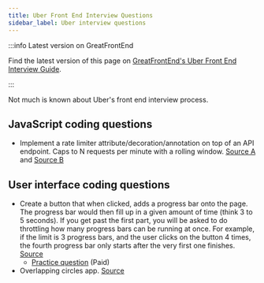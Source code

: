 ```yaml
---
title: Uber Front End Interview Questions
sidebar_label: Uber interview questions
---
```


:::info Latest version on GreatFrontEnd

Find the latest version of this page on [GreatFrontEnd's Uber Front End Interview Guide](https://www.greatfrontend.com/interviews/company/uber/questions-guides?utm_source=frontendinterviewhandbook&utm_medium=referral&gnrs=frontendinterviewhandbook).

:::

Not much is known about Uber's front end interview process.

## JavaScript coding questions

- Implement a rate limiter attribute/decoration/annotation on top of an API endpoint. Caps to N requests per minute with a rolling window. [Source A](https://leetcode.com/discuss/interview-question/2409192/Uber-or-Phone-Screen-or-Senior-Front-End-Engineer) and [Source B](https://leetcode.com/discuss/interview-question/124880/Rate-Limiter)

## User interface coding questions

- Create a button that when clicked, adds a progress bar onto the page. The progress bar would then fill up in a given amount of time (think 3 to 5 seconds). If you get past the first part, you will be asked to do throttling how many progress bars can be running at once. For example, if the limit is 3 progress bars, and the user clicks on the button 4 times, the fourth progress bar only starts after the very first one finishes. [Source](https://leetcode.com/discuss/interview-question/1064199/uber-front-end-phone-screen-reject)
  - [Practice question](https://www.greatfrontend.com/questions/user-interface/progress-bars?utm_source=frontendinterviewhandbook&utm_medium=referral&gnrs=frontendinterviewhandbook) (Paid)
- Overlapping circles app. [Source](https://leetcode.com/discuss/interview-question/1784074/Uber-or-Phone-or-Overlapping-circles-app-or-Reject)

